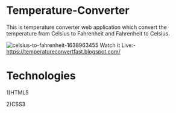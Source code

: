 # Temperature-Converter
This is temperature converter web application which convert the temperature from Celsius  to Fahrenheit and Fahrenheit  to Celsius.




![celsius-to-fahrenheit-1638963455](https://user-images.githubusercontent.com/89854060/175574786-60c1631e-9bd7-47db-9d07-132c42c5f4b9.png)
Watch it Live:- https://temperatureconvertfast.blogspot.com/

# Technologies
1)HTML5

2)CSS3
